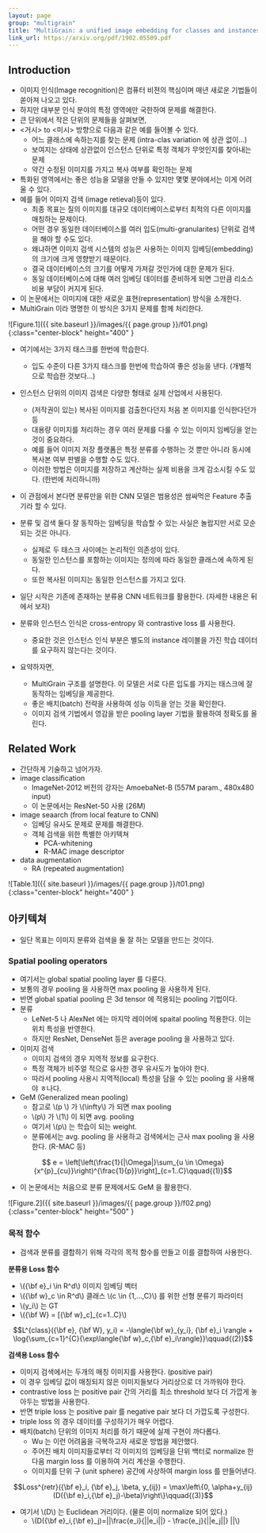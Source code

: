 ```yaml
---
layout: page
group: "multigrain"
title: "MultiGrain: a unified image embedding for classes and instances."
link_url: https://arxiv.org/pdf/1902.05509.pdf
---
```


## Introduction

- 이미지 인식(Image recognition)은 컴퓨터 비젼의 핵심이며 매년 새로운 기법들이 쏟아져 나오고 있다.
- 하지만 대부분 인식 분야의 특정 영역에만 국한하여 문제를 해결한다.
- 큰 단위에서 작은 단위의 문제들을 살펴보면,
- <거시> to <미시> 방향으로 다음과 같은 예를 들어볼 수 있다. 
    - 어느 클래스에 속하는지를 찾는 문제 (intra-clas variation 에 상관 없이...)
    - 보여지는 상태에 상관없이 인스턴스 단위로 특정 객체가 무엇인지를 찾아내는 문제
    - 약간 수정된 이미지를 가지고 복사 여부를 확인하는 문제
- 특화된 영역에서는 좋은 성능을 모델을 만들 수 있지만 몇몇 분야에서는 이게 어려울 수 있다.
- 예를 들어 이미지 검색 (image retieval)등이 있다.
    - 최종 목표는 질의 이미지를 대규모 데이터베이스로부터 최적의 다른 이미지를 매칭하는 문제이다.
    - 어떤 경우 동일한 데이터베이스를 여러 입도(multi-granularites) 단위로 검색을 해야 할 수도 있다.
    - 왜냐하면 이미지 검색 시스템의 성능은 사용하는 이미지 임베딩(embedding)의 크기에 크게 영향받기 때문이다.
    - 결국 데이터베이스의 크기를 어떻게 가져갈 것인가에 대한 문제가 된다.
    - 동일 데이터베이스에 대해 여러 임베딩 데이터를 준비하게 되면 그만큼 리소스 비용 부담이 커지게 된다.
- 이 논문에서는 이미지에 대한 새로운 표현(representation) 방식을 소개한다.
- MultiGrain 이라 명명한 이 방식은 3가지 문제를 함께 처리한다.
  
![Figure.1]({{ site.baseurl }}/images/{{ page.group }}/f01.png){:class="center-block" height="400" }

- 여기에서는 3가지 태스크를 한번에 학습한다.
    - 입도 수준이 다른 3가지 태스크를 한번에 학습하여 좋은 성능을 낸다. (개별적으로 학습한 것보다...)
- 인스턴스 단위의 이미지 검색은 다양한 형태로 실제 산업에서 사용된다.
    - (저작권이 있는) 복사된 이미지를 검출한다던지 처음 본 이미지를 인식한다던가 등
    - 대용량 이미지를 처리하는 경우 여러 문제를 다룰 수 있는 이미지 임베딩을 얻는 것이 중요하다.
    - 예를 들어 이미지 저장 플랫폼은 특정 분류를 수행하는 것 뿐만 아니라 동시에 복사본 여부 판별을 수행할 수도 있다.
    - 이러한 방법은 이미지를 저장하고 계산하는 실제 비용을 크게 감소시킬 수도 있다. (한번에 처리하니까)
- 이 관점에서 본다면 분류만을 위한 CNN 모델은 범용성은 쌈싸먹은 Feature 추출기라 할 수 있다.
- 분류 및 검색 둘다 잘 동작하는 임베딩을 학습할 수 있는 사실은 놀랍지만 서로 모순되는 것은 아니다.
    - 실제로 두 태스크 사이에는 논리적인 의존성이 있다.
    - 동일한 인스턴스를 포함하는 이미지는 정의에 따라 동일한 클래스에 속하게 된다.
    - 또한 복사된 이미지는 동일한 인스턴스를 가지고 있다.
- 일단 시작은 기존에 존재하는 분류용 CNN 네트워크를 활용한다. (자세한 내용은 뒤에서 보자)
- 분류와 인스턴스 인식은 cross-entropy 와 contrastive loss 를 사용한다.
    - 중요한 것은 인스턴스 인식 부분은 별도의 instance 레이블을 가진 학습 데이터를 요구하지 않는다는 것이다.

- 요약하자면,
    - MultiGrain 구조를 설명한다. 이 모델은 서로 다른 입도를 가지는 태스크에 잘 동작하는 임베딩을 제공한다.
    - 좋은 배치(batch) 전략을 사용하여 성능 이득을 얻는 것을 확인한다.
    - 이미지 검색 기법에서 영감을 받은 pooling layer 기법을 활용하여 정확도를 올린다.

## Related Work

- 간단하게 기술하고 넘어가자.
- image classification
    - ImageNet-2012 버전의 강자는 AmoebaNet-B (557M param., 480x480 input)
    - 이 논문에서는 ResNet-50 사용 (26M)
- image seaarch (from local feature to CNN)
    - 임베딩 유사도 문제로 문제를 해결한다.
    - 객체 검색을 위한 특별한 아키텍쳐
        - PCA-whitening
        - R-MAC image descriptor
- data augmentation
    - RA (repeated augmentation)

![Table.1]({{ site.baseurl }}/images/{{ page.group }}/t01.png){:class="center-block" height="400" }

## 아키텍쳐

- 일단 목표는 이미지 분류와 검색을 둘 잘 하는 모델을 만드는 것이다.

### Spatial pooling operators

- 여기서는 global spatial pooling layer 를 다룬다.
- 보통의 경우 pooling 을 사용하면 max pooling 을 사용하게 된다. 
- 반면 global spatial pooling 은 3d tensor 에 적용되는 pooling 기법이다.
- 분류
    - LeNet-5 나 AlexNet 에는 마지막 레이어에 spaital pooling 적용한다. 이는 위치 특성을 반영한다.
    - 하지만 ResNet, DenseNet 등은 average pooling 을 사용하고 있다.
- 이미지 검색
    - 이미지 검색의 경우 지역적 정보를 요구한다.
    - 특정 객체가 비주얼 적으로 유사한 경우 유사도가 높아야 한다.
    - 따라서 pooling 사용시 지역적(local) 특성을 담을 수 있는 pooling 을 사용해야 ㅎ나다.
- GeM (Generalized mean pooling)
    - 참고로 \\(p \\) 가 \\(\infty\\) 가 되면 max pooling
    - \\(p\\) 가 \\(1\\) 이 되면 avg. pooling 
    - 여기서 \\(p\\) 는 학습이 되는 weight.
    - 분류에서는 avg. pooling 을 사용하고 검색에서는 근사 max pooling 을 사용한다. (R-MAC 등)

$$ e = \left[\left(\frac{1}{|\Omega|}\sum_{u \in \Omega}{x^{p}_{cu}}\right)^{\frac{1}{p}}\right]_{c=1..C}\qquad{(1)}$$

- 이 논문에서는 처음으로 분류 문제에서도 GeM 을 활용한다.

![Figure.2]({{ site.baseurl }}/images/{{ page.group }}/f02.png){:class="center-block" height="500" }

### 목적 함수

- 검색과 분류를 결합하기 위해 각각의 목적 함수를 만들고 이를 결합하여 사용한다.

**분류용 Loss 함수**

- \\({\bf e}\_i \in R^d\\) 이미지 임베딩 벡터
- \\({\bf w}\_c \in R^d\\) 클래스 \\(c \in \{1,...,C\}\\) 를 위한 선형 분류기 파라미터
- \\(y\_i\\) 는 GT
- \\({\bf W} = [{\bf w}\_c]\_{c=1..C}\\)

$$L^{class}({\bf e}, {\bf W}, y_i) = -\langle{\bf w}_{y_i}, {\bf e}_i \rangle + \log{\sum_{c=1}^{C}{\exp\langle{\bf w}_c,{\bf e}_i\rangle}}\qquad{(2)}$$

**검색용 Loss 함수**

- 이미지 검색에서는 두개의 매칭 이미지를 사용한다. (positive pair)
- 이 경우 임베딩 값이 매칭되지 않은 이미지들보다 거리상으로 더 가까워야 한다.
- contrastive loss 는 positive pair 간의 거리를 최소 threshold 보다 더 가깝게 놓아두는 방법을 사용한다.
- 반면 triple loss 는 positive pair 를 negative pair 보다 더 가깝도록 구성한다.
- triple loss 의 경우 데이터를 구성하기가 매우 어렵다.
- 배치(batch) 단위의 이미지 처리를 하기 때문에 실제 구현이 까다롭다.
    - Wu 는 이런 어려움을 극복하고자 새로운 방법을 제안했다.
    - 주어진 배치 이미지들로부터 각 이미지의 임베딩을 단위 백터로 normalize 한 다음 margin loss 를 이용하여 거리 계산을 수행한다.
    - 이미지를 단위 구 (unit sphere) 공간에 사상하여 margin loss 를 만들어낸다.


$$Loss^{retr}({\bf e}_i, {\bf e}_j, \beta, y_{ij}) = \max\left\{0, \alpha+y_{ij}(D({\bf e}_i,{\bf e}_j)-\beta)\right\}\qquad{(3)}$$

- 여기서 \\(D\\) 는 Euclidean 거리이다. (물론 이미 normalize 되어 있다.)
    - \\(D({\bf e}\_i,{\bf e}\_j)=\|\|\frac{e\_i}{\|\|e\_i\|\|} - \frac{e\_j}{\|\|e\_j\|\|} \|\|\\)

